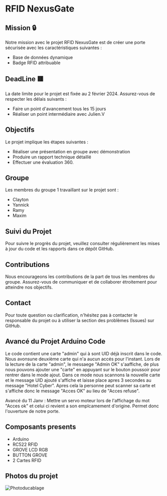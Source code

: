 # RFID NexusGate

## Mission 🔒
Notre mission avec le projet RFID NexusGate est de créer une porte sécurisée avec les caractéristiques suivantes :
- Base de données dynamique
- Badge RFID attribuable

## DeadLine 🟥
La date limite pour le projet est fixée au 2 février 2024. Assurez-vous de respecter les délais suivants :
- Faire un point d'avancement tous les 15 jours
- Réaliser un point intermédiaire avec Julien.V

## Objectifs
Le projet implique les étapes suivantes :
- Réaliser une présentation en groupe avec démonstration
- Produire un rapport technique détaillé
- Effectuer une évaluation 360.

## Groupe 
Les membres du groupe 1 travaillant sur le projet sont :
- Clayton
- Yannick
- Ramy
- Maxim

## Suivi du Projet
Pour suivre le progrès du projet, veuillez consulter régulièrement les mises à jour du code et les rapports dans ce dépôt GitHub.

## Contributions
Nous encourageons les contributions de la part de tous les membres du groupe. Assurez-vous de communiquer et de collaborer étroitement pour atteindre nos objectifs.

## Contact
Pour toute question ou clarification, n'hésitez pas à contacter le responsable du projet ou à utiliser la section des problèmes (Issues) sur GitHub.

## Avancé du Projet Arduino Code 
Le code contient une carte "admin" qui à sont UID déjà inscrit dans le code. Nous avonsune deuxième carte qui n'a aucun accés pour l'instant.
Lors de la lecture de la carte "admin", le messaege "Admin OK" s'aaffiche, de plus nous pouvons ajouter une "carte" en appuyant sur le bouton poussoir pour rentrer dans le mode ajout. Dans ce mode nous scannons la nouvelle carte et le message UID ajouté s'affiche et laisse place apres 3 secondes au message "Hotel Cyber". Apres cela la personne peut scanner sa carte et s'affiche donc le message "Acces OK" au lieu de "Acces refuse".

Avancé du 11 Janv : Mettre un servo moteur lors de l'affichage du mot "Acces ok" et celui ci revient a son emplcamement d'origine. Permet donc l'ouverture de notre porte.

## Composants presents
  - Arduino
  - RC522 RFID
  - GROVE LCD RGB
  - BUTTON GROVE
  - 2 Cartes RFID 

## Photos du projet 
![Photoducablage](https://cdn.discordapp.com/attachments/1195029985409388694/1195030024823242913/IMG_0753.jpg?ex=65b28170&is=65a00c70&hm=3664ac06c15cc6303e6b3a9d3047aebbba00e4d6cc857cbdae302cefdc282ff5&)
